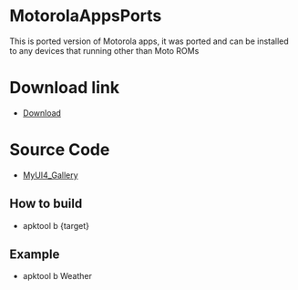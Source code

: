 # MotorolaAppsPorts
This is ported version of Motorola apps, it was ported and can be installed to any devices that running other than Moto ROMs

# Download link
- [Download](https://www.pling.com/p/1884299/)

# Source Code
- [MyUI4_Gallery](https://github.com/AyraHikari/MotorolaAppsPorts/tree/master/MyUI4_Gallery)

## How to build
- apktool b {target}

## Example
- apktool b Weather
